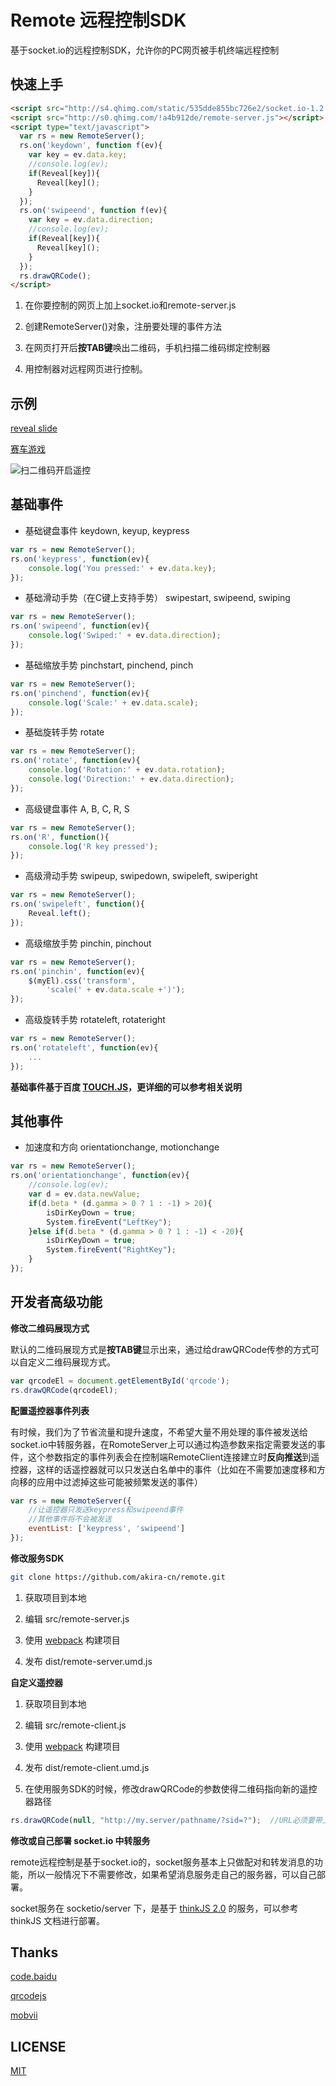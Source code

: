 # Remote 远程控制SDK

基于socket.io的远程控制SDK，允许你的PC网页被手机终端远程控制

## 快速上手

```html
<script src="http://s4.qhimg.com/static/535dde855bc726e2/socket.io-1.2.0.js"></script>
<script src="http://s0.qhimg.com/!a4b912de/remote-server.js"></script>
<script type="text/javascript">
  var rs = new RemoteServer();
  rs.on('keydown', function f(ev){
    var key = ev.data.key;
    //console.log(ev);
    if(Reveal[key]){
      Reveal[key](); 
    }
  });
  rs.on('swipeend', function f(ev){
    var key = ev.data.direction;
    //console.log(ev);
    if(Reveal[key]){
      Reveal[key](); 
    }
  });
  rs.drawQRCode();
</script>
```

1. 在你要控制的网页上加上socket.io和remote-server.js

2. 创建RemoteServer()对象，注册要处理的事件方法

3. 在网页打开后**按TAB键**唤出二维码，手机扫描二维码绑定控制器

4. 用控制器对远程网页进行控制。

## 示例

[reveal slide](http://s.h5jun.com/slide)

[赛车游戏](http://remote.baomitu.com/static/demo/race/index.html)

![扫二维码开启遥控](http://p4.qhimg.com/d/inn/59991f4e/race.jpg)

## 基础事件

* 基础键盘事件
keydown, keyup, keypress

```js
var rs = new RemoteServer();
rs.on('keypress', function(ev){
	console.log('You pressed:' + ev.data.key);
});
```

* 基础滑动手势（在C键上支持手势）
swipestart, swipeend, swiping

```js
var rs = new RemoteServer();
rs.on('swipeend', function(ev){
	console.log('Swiped:' + ev.data.direction);
});
```

* 基础缩放手势
pinchstart, pinchend, pinch

```js
var rs = new RemoteServer();
rs.on('pinchend', function(ev){
	console.log('Scale:' + ev.data.scale);
});
```

* 基础旋转手势
rotate

```js
var rs = new RemoteServer();
rs.on('rotate', function(ev){
	console.log('Rotation:' + ev.data.rotation);
	console.log('Direction:' + ev.data.direction);
});
```

* 高级键盘事件
A, B, C, R, S

```js
var rs = new RemoteServer();
rs.on('R', function(){
	console.log('R key pressed');
});
```

* 高级滑动手势
swipeup, swipedown, swipeleft, swiperight

```js
var rs = new RemoteServer();
rs.on('swipeleft', function(){
	Reveal.left();
});
```

* 高级缩放手势
pinchin, pinchout

```js
var rs = new RemoteServer();
rs.on('pinchin', function(ev){
	$(myEl).css('transform', 
		'scale(' + ev.data.scale +')');
});
```

* 高级旋转手势
rotateleft, rotateright

```js
var rs = new RemoteServer();
rs.on('rotateleft', function(ev){
	...
});
```

**基础事件基于百度 [TOUCH.JS](http://touch.code.baidu.com/)，更详细的可以参考相关说明**

## 其他事件

* 加速度和方向
orientationchange, motionchange

```js
var rs = new RemoteServer();
rs.on('orientationchange', function(ev){
	//console.log(ev);
	var d = ev.data.newValue;
	if(d.beta * (d.gamma > 0 ? 1 : -1) > 20){
		isDirKeyDown = true;
		System.fireEvent("LeftKey");				
	}else if(d.beta * (d.gamma > 0 ? 1 : -1) < -20){
		isDirKeyDown = true;
		System.fireEvent("RightKey");	
	}
});
```

## 开发者高级功能

**修改二维码展现方式**

默认的二维码展现方式是**按TAB键**显示出来，通过给drawQRCode传参的方式可以自定义二维码展现方式。

```js
var qrcodeEl = document.getElementById('qrcode');
rs.drawQRCode(qrcodeEl);
```

**配置遥控器事件列表**

有时候，我们为了节省流量和提升速度，不希望大量不用处理的事件被发送给socket.io中转服务器，在RomoteServer上可以通过构造参数来指定需要发送的事件，这个参数指定的事件列表会在控制端RemoteClient连接建立时**反向推送**到遥控器，这样的话遥控器就可以只发送白名单中的事件（比如在不需要加速度移和方向移的应用中过滤掉这些可能被频繁发送的事件）

```js
var rs = new RemoteServer({
	//让遥控器只发送keypress和swipeend事件
	//其他事件将不会被发送
  	eventList: ['keypress', 'swipeend']	
});
```

**修改服务SDK**

```bash
git clone https://github.com/akira-cn/remote.git
```

1. 获取项目到本地

2. 编辑 src/remote-server.js

3. 使用 [webpack](https://webpack.github.io) 构建项目

4. 发布 dist/remote-server.umd.js

**自定义遥控器**

1. 获取项目到本地

2. 编辑 src/remote-client.js

3. 使用 [webpack](https://webpack.github.io) 构建项目

4. 发布 dist/remote-client.umd.js

5. 在使用服务SDK的时候，修改drawQRCode的参数使得二维码指向新的遥控器路径

```js
rs.drawQRCode(null, "http://my.server/pathname/?sid=?");  //URL必须要带上参数sid
```

**修改或自己部署 socket.io 中转服务**

remote远程控制是基于socket.io的，socket服务基本上只做配对和转发消息的功能，所以一般情况下不需要修改，如果希望消息服务走自己的服务器，可以自己部署。

socket服务在 socketio/server 下，是基于 [thinkJS 2.0](http://new.thinkjs.org/) 的服务，可以参考 thinkJS 文档进行部署。

## Thanks

[code.baidu](https://github.com/Clouda-team/touch.code.baidu.com)

[qrcodejs](https://github.com/davidshimjs/qrcodejs)

[mobvii](https://github.com/75team/mobvii/)

## LICENSE
[MIT](LICENSE)
